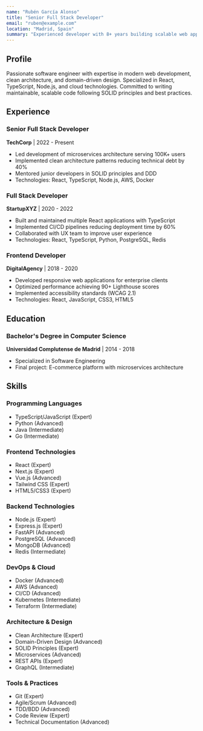 ```yaml
---
name: "Rubén García Alonso"
title: "Senior Full Stack Developer"
email: "ruben@example.com"
location: "Madrid, Spain"
summary: "Experienced developer with 8+ years building scalable web applications using modern technologies and clean architecture principles."
---
```


## Profile

Passionate software engineer with expertise in modern web development, clean architecture, and domain-driven design. Specialized in React, TypeScript, Node.js, and cloud technologies. Committed to writing maintainable, scalable code following SOLID principles and best practices.

## Experience

### Senior Full Stack Developer
**TechCorp** | 2022 - Present
- Led development of microservices architecture serving 100K+ users
- Implemented clean architecture patterns reducing technical debt by 40%
- Mentored junior developers in SOLID principles and DDD
- Technologies: React, TypeScript, Node.js, AWS, Docker

### Full Stack Developer
**StartupXYZ** | 2020 - 2022
- Built and maintained multiple React applications with TypeScript
- Implemented CI/CD pipelines reducing deployment time by 60%
- Collaborated with UX team to improve user experience
- Technologies: React, TypeScript, Python, PostgreSQL, Redis

### Frontend Developer
**DigitalAgency** | 2018 - 2020
- Developed responsive web applications for enterprise clients
- Optimized performance achieving 90+ Lighthouse scores
- Implemented accessibility standards (WCAG 2.1)
- Technologies: React, JavaScript, CSS3, HTML5

## Education

### Bachelor's Degree in Computer Science
**Universidad Complutense de Madrid** | 2014 - 2018
- Specialized in Software Engineering
- Final project: E-commerce platform with microservices architecture

## Skills

### Programming Languages
- TypeScript/JavaScript (Expert)
- Python (Advanced)
- Java (Intermediate)
- Go (Intermediate)

### Frontend Technologies
- React (Expert)
- Next.js (Expert)
- Vue.js (Advanced)
- Tailwind CSS (Expert)
- HTML5/CSS3 (Expert)

### Backend Technologies
- Node.js (Expert)
- Express.js (Expert)
- FastAPI (Advanced)
- PostgreSQL (Advanced)
- MongoDB (Advanced)
- Redis (Intermediate)

### DevOps & Cloud
- Docker (Advanced)
- AWS (Advanced)
- CI/CD (Advanced)
- Kubernetes (Intermediate)
- Terraform (Intermediate)

### Architecture & Design
- Clean Architecture (Expert)
- Domain-Driven Design (Advanced)
- SOLID Principles (Expert)
- Microservices (Advanced)
- REST APIs (Expert)
- GraphQL (Intermediate)

### Tools & Practices
- Git (Expert)
- Agile/Scrum (Advanced)
- TDD/BDD (Advanced)
- Code Review (Expert)
- Technical Documentation (Advanced)
